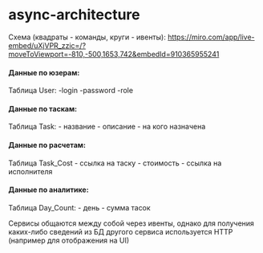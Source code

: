 # async-architecture
Схема (квадраты - команды, круги - ивенты):
https://miro.com/app/live-embed/uXjVPR_zzic=/?moveToViewport=-810,-500,1653,742&embedId=910365955241

<h4>Данные по юзерам:</h4>
Таблица User:
-login
-password
-role

<h4>Данные по таскам:</h4>
Таблица Task:
- название
- описание
- на кого назначена

<h4>Данные по расчетам:</h4>
Таблица Task_Cost
- ссылка на таску
- стоимость
- ссылка на исполнителя

<h4>Данные по аналитике:</h4>
Таблица Day_Count:
- день
- сумма тасок

Сервисы общаются между собой через ивенты, однако для получения каких-либо сведений из БД другого сервиса используется HTTP (например для отображения на UI)
